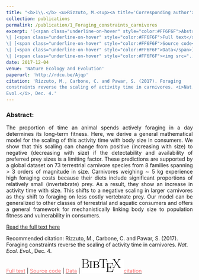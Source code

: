 ```yaml
---
title: "<b>1\\.</b> <u>Rizzuto, M.<sup><a title='Corresponding author'>✉</a></sup></u>, Carbone, C. and Pawar, S. (2017). **Foraging constraints reverse the scaling of activity time in carnivores.** Nat. Ecol. Evol., Dec. 4."
collection: publications
permalink: /publication/1_Foraging_constraints_carnivores
excerpt: '[<span class="underline-on-hover" style="color:#FF6F6F">Abstract</span>](../publication/1_Foraging_constraints_carnivores)
\| [<span class="underline-on-hover" style="color:#FF6F6F">Full text</span>](http://rdcu.be/Ajqp)
\| [<span class="underline-on-hover" style="color:#FF6F6F">Source code</span>](https://figshare.com/articles/RCode_from_Rizzuto_et_al_Foraging_constraints_reverse_the_scaling_of_activity_time_in_carnivores_/5466295)
\| [<span class="underline-on-hover" style="color:#FF6F6F">Data</span>](https://figshare.com/articles/Rizzuto_et_al_Activity_Data_set/5464150)
\| [<span class="underline-on-hover" style="color:#FF6F6F"><img src="../images/bibtex.svg">citation</span>](../bibtex/1_Foraging_constraints_carnivores.bib)'
date: 2017-12-04
venue: 'Nature Ecology and Evolution'
paperurl: 'http://rdcu.be/Ajqp'
citation: 'Rizzuto, M., Carbone, C. and Pawar, S. (2017). Foraging
constraints reverse the scaling of activity time in carnivores. <i>Nat. Ecol.
Evol.</i>, Dec. 4.'
---
```


### Abstract:

<p style='text-align: justify;'>
The proportion of time an animal spends actively foraging in a day determines
its long-term fitness. Here, we derive a general mathematical model for the
scaling of this activity time with body size in consumers. We show that this
scaling can change from positive (increasing with size) to negative (decreasing
with size) if the detectability and availability of preferred prey sizes is a
limiting factor. These predictions are supported by a global dataset on 73
terrestrial carnivore species from 8 families spanning > 3 orders of magnitude
in size. Carnivores weighing ∼ 5 kg experience high foraging costs because
their diets include significant proportions of relatively small (invertebrate)
prey. As a result, they show an increase in activity time with size. This
shifts to a negative scaling in larger carnivores as they shift to foraging on
less costly vertebrate prey. Our model can be generalized to other classes of
terrestrial and aquatic consumers and offers a general framework for
mechanistically linking body size to population fitness and vulnerability in
consumers.
</p>

[Read the full text here](http://rdcu.be/Ajqp)

Recommended citation: Rizzuto, M., Carbone, C. and Pawar, S. (2017). Foraging
constraints reverse the scaling of activity time in carnivores. <i>Nat. Ecol.
Evol.</i>, Dec. 4.

[<span class="underline-on-hover" style="color:#FF6F6F">Full text</span>](http://rdcu.be/Ajqp)
\| [<span class="underline-on-hover" style="color:#FF6F6F">Source code</span>](https://figshare.com/articles/RCode_from_Rizzuto_et_al_Foraging_constraints_reverse_the_scaling_of_activity_time_in_carnivores_/5466295)
\| [<span class="underline-on-hover" style="color:#FF6F6F">Data</span>](https://figshare.com/articles/Rizzuto_et_al_Activity_Data_set/5464150)
\| [<span class="underline-on-hover" style="color:#FF6F6F"><img src="../images/bibtex.svg">citation</span>](../bibtex/1_Foraging_constraints_carnivores.bib)

